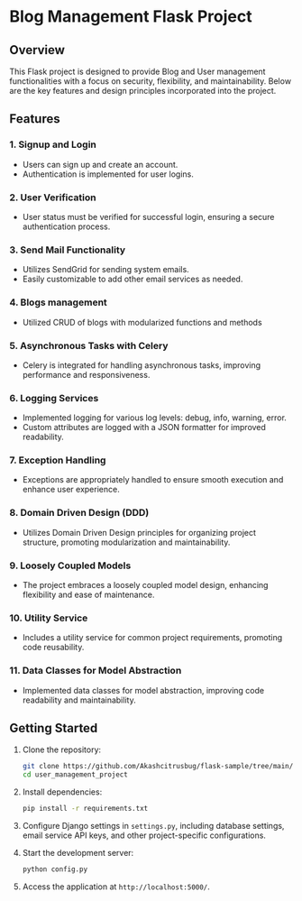 # Blog Management Flask Project

## Overview

This Flask project is designed to provide Blog and User management functionalities with a focus on security, flexibility, and maintainability. Below are the key features and design principles incorporated into the project.

## Features

### 1. Signup and Login
- Users can sign up and create an account.
- Authentication is implemented for user logins.

### 2. User Verification
- User status must be verified for successful login, ensuring a secure authentication process.

### 3. Send Mail Functionality
- Utilizes SendGrid for sending system emails.
- Easily customizable to add other email services as needed.

### 4. Blogs management
- Utilized CRUD of blogs with modularized functions and methods

### 5. Asynchronous Tasks with Celery
- Celery is integrated for handling asynchronous tasks, improving performance and responsiveness.

### 6. Logging Services
- Implemented logging for various log levels: debug, info, warning, error.
- Custom attributes are logged with a JSON formatter for improved readability.

### 7. Exception Handling
- Exceptions are appropriately handled to ensure smooth execution and enhance user experience.

### 8. Domain Driven Design (DDD)
- Utilizes Domain Driven Design principles for organizing project structure, promoting modularization and maintainability.

### 9. Loosely Coupled Models
- The project embraces a loosely coupled model design, enhancing flexibility and ease of maintenance.

### 10. Utility Service
- Includes a utility service for common project requirements, promoting code reusability.

### 11. Data Classes for Model Abstraction
- Implemented data classes for model abstraction, improving code readability and maintainability.


## Getting Started

1. Clone the repository:

   ```bash
   git clone https://github.com/Akashcitrusbug/flask-sample/tree/main/app
   cd user_management_project
   ```

2. Install dependencies:

   ```bash
   pip install -r requirements.txt
   ```

3. Configure Django settings in `settings.py`, including database settings, email service API keys, and other project-specific configurations.

4. Start the development server:

   ```bash
   python config.py
   ```

5. Access the application at `http://localhost:5000/`.
